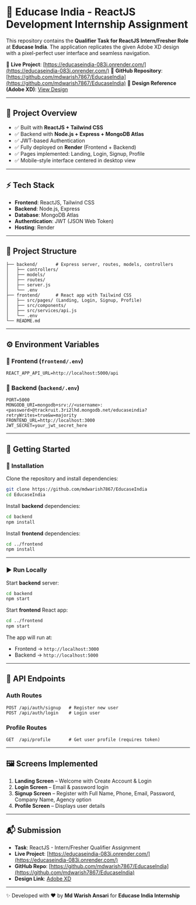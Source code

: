 
# 🚀 Educase India - ReactJS Development Internship Assignment

This repository contains the **Qualifier Task for ReactJS Intern/Fresher Role** at **Educase India**.
The application replicates the given Adobe XD design with a pixel-perfect user interface and seamless navigation.

🔗 **Live Project**: [https://educaseindia-083i.onrender.com/](https://educaseindia-083i.onrender.com/)
📂 **GitHub Repository**: [https://github.com/mdwarish7867/EducaseIndia](https://github.com/mdwarish7867/EducaseIndia)
🎨 **Design Reference (Adobe XD)**: [View Design](https://xd.adobe.com/view/b68eea25-003d-4a5d-8fdd-d463eeb20b32-e3dd/flow)

---

## 📌 Project Overview

* ✅ Built with **ReactJS + Tailwind CSS**
* ✅ Backend with **Node.js + Express + MongoDB Atlas**
* ✅ JWT-based Authentication
* ✅ Fully deployed on **Render** (Frontend + Backend)
* ✅ Pages implemented: Landing, Login, Signup, Profile
* ✅ Mobile-style interface centered in desktop view

---

## ⚡ Tech Stack

* **Frontend**: ReactJS, Tailwind CSS
* **Backend**: Node.js, Express
* **Database**: MongoDB Atlas
* **Authentication**: JWT (JSON Web Token)
* **Hosting**: Render

---

## 📂 Project Structure

```
├── backend/       # Express server, routes, models, controllers  
│   ├── controllers/
│   ├── models/
│   ├── routes/
│   ├── server.js
│   └── .env
├── frontend/      # React app with Tailwind CSS  
│   ├── src/pages/ (Landing, Login, Signup, Profile)
│   ├── src/components/
│   ├── src/services/api.js
│   └── .env
└── README.md
```

---

## ⚙️ Environment Variables

### 🔹 Frontend (`frontend/.env`)

```env
REACT_APP_API_URL=http://localhost:5000/api
```

### 🔹 Backend (`backend/.env`)

```env
PORT=5000
MONGODB_URI=mongodb+srv://<username>:<password>@trackruit.3ri2lhd.mongodb.net/educaseindia?retryWrites=true&w=majority
FRONTEND_URL=http://localhost:3000
JWT_SECRET=your_jwt_secret_here
```

---

## 🚀 Getting Started

### 🔧 Installation

Clone the repository and install dependencies:

```bash
git clone https://github.com/mdwarish7867/EducaseIndia
cd EducaseIndia
```

Install **backend** dependencies:

```bash
cd backend
npm install
```

Install **frontend** dependencies:

```bash
cd ../frontend
npm install
```

---

### ▶️ Run Locally

Start **backend** server:

```bash
cd backend
npm start
```

Start **frontend** React app:

```bash
cd ../frontend
npm start
```

The app will run at:

* Frontend → `http://localhost:3000`
* Backend → `http://localhost:5000`

---

## 📡 API Endpoints

### Auth Routes

```http
POST /api/auth/signup   # Register new user
POST /api/auth/login    # Login user
```

### Profile Routes

```http
GET  /api/profile       # Get user profile (requires token)
```

---

## 🖼️ Screens Implemented

1. **Landing Screen** – Welcome with Create Account & Login
2. **Login Screen** – Email & password login
3. **Signup Screen** – Register with Full Name, Phone, Email, Password, Company Name, Agency option
4. **Profile Screen** – Displays user details

---

## 📬 Submission

* **Task**: ReactJS - Intern/Fresher Qualifier Assignment
* **Live Project**: [https://educaseindia-083i.onrender.com/](https://educaseindia-083i.onrender.com/)
* **GitHub Repo**: [https://github.com/mdwarish7867/EducaseIndia](https://github.com/mdwarish7867/EducaseIndia)
* **Design Link**: [Adobe XD](https://xd.adobe.com/view/b68eea25-003d-4a5d-8fdd-d463eeb20b32-e3dd/flow)

---

✨ Developed with ❤️ by **Md Warish Ansari** for **Educase India Internship**